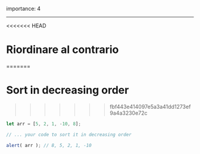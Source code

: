 importance: 4

---

<<<<<<< HEAD
# Riordinare al contrario 
=======
# Sort in decreasing order
>>>>>>> fbf443e414097e5a3a41dd1273ef9a4a3230e72c

```js
let arr = [5, 2, 1, -10, 8];

// ... your code to sort it in decreasing order

alert( arr ); // 8, 5, 2, 1, -10
```

